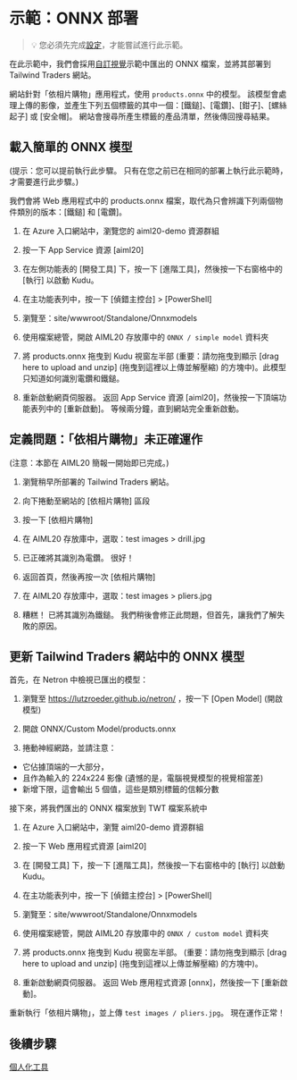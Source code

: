# <a name="demo-onnx-deployment"></a>示範：ONNX 部署

> 💡 您必須先完成[設定](https://github.com/microsoft/ignite-learning-paths-training-aiml/blob/master/aiml20/DEMO%20Setup.md)，才能嘗試進行此示範。

在此示範中，我們會採用[自訂視覺](DEMO%20Custom%20Vision.md)示範中匯出的 ONNX 檔案，並將其部署到 Tailwind Traders 網站。

網站針對「依相片購物」應用程式，使用 `products.onnx` 中的模型。 該模型會處理上傳的影像，並產生下列五個標籤的其中一個：[鐵鎚]、[電鑽]、[鉗子]、[螺絲起子] 或 [安全帽]。 網站會搜尋所產生標籤的產品清單，然後傳回搜尋結果。

## <a name="load-the-simple-onnx-model"></a>載入簡單的 ONNX 模型

(提示：您可以提前執行此步驟。 只有在您之前已在相同的部署上執行此示範時，才需要進行此步驟。)

我們會將 Web 應用程式中的 products.onnx 檔案，取代為只會辨識下列兩個物件類別的版本：[鐵鎚] 和 [電鑽]。

1. 在 Azure 入口網站中，瀏覽您的 aiml20-demo 資源群組

1. 按一下 App Service 資源 [aiml20]

1. 在左側功能表的 [開發工具] 下，按一下 [進階工具]，然後按一下右窗格中的 [執行] 以啟動 Kudu。

1. 在主功能表列中，按一下 [偵錯主控台] > [PowerShell]

1. 瀏覽至：site/wwwroot/Standalone/Onnxmodels

1. 使用檔案總管，開啟 AIML20 存放庫中的 `ONNX / simple model` 資料夾

1. 將 products.onnx 拖曳到 Kudu 視窗左半部 (重要：請勿拖曳到顯示 [drag here to upload and unzip] \(拖曳到這裡以上傳並解壓縮\) 的方塊中)。此模型只知道如何識別電鑽和鐵鎚。

1. 重新啟動網頁伺服器。 返回 App Service 資源 [aiml20]，然後按一下頂端功能表列中的 [重新啟動]。 等候兩分鐘，直到網站完全重新啟動。

## <a name="defining-the-problem-shop-by-photo-doesnt-work-right"></a>定義問題：「依相片購物」未正確運作

(注意：本節在 AIML20 簡報一開始即已完成。)

1. 瀏覽稍早所部署的 Tailwind Traders 網站。 

1. 向下捲動至網站的 [依相片購物] 區段

1. 按一下 [依相片購物]

1. 在 AIML20 存放庫中，選取：test images > drill.jpg

1. 已正確將其識別為電鑽。 很好！

1. 返回首頁，然後再按一次 [依相片購物]

1. 在 AIML20 存放庫中，選取：test images > pliers.jpg

1. 糟糕！ 已將其識別為鐵鎚。 我們稍後會修正此問題，但首先，讓我們了解失敗的原因。

## <a name="update-the-onnx-model-in-the-tailwind-traders-website"></a>更新 Tailwind Traders 網站中的 ONNX 模型

首先，在 Netron 中檢視已匯出的模型：

1. 瀏覽至 https://lutzroeder.github.io/netron/ ，按一下 [Open Model] \(開啟模型\)

2. 開啟 ONNX/Custom Model/products.onnx

3. 捲動神經網路，並請注意：

 - 它佔據頂端的一大部分，
 - 且作為輸入的 224x224 影像 (遺憾的是，電腦視覺模型的視覺相當差)
 - 新增下限，這會輸出 5 個值，這些是類別標籤的信賴分數

接下來，將我們匯出的 ONNX 檔案放到 TWT 檔案系統中

1. 在 Azure 入口網站中，瀏覽 aiml20-demo 資源群組

1. 按一下 Web 應用程式資源 [aiml20]

1. 在 [開發工具] 下，按一下 [進階工具]，然後按一下右窗格中的 [執行] 以啟動 Kudu。

1. 在主功能表列中，按一下 [偵錯主控台] > [PowerShell]

1. 瀏覽至：site/wwwroot/Standalone/Onnxmodels

1. 使用檔案總管，開啟 AIML20 存放庫中的 `ONNX / custom model` 資料夾

1. 將 products.onnx 拖曳到 Kudu 視窗左半部。 (重要：請勿拖曳到顯示 [drag here to upload and unzip] \(拖曳到這裡以上傳並解壓縮\) 的方塊中)。

1. 重新啟動網頁伺服器。 返回 Web 應用程式資源 [onnx]，然後按一下 [重新啟動]。

重新執行「依相片購物」，並上傳 `test images / pliers.jpg`。 現在運作正常！

## <a name="next-step"></a>後續步驟

[個人化工具](DEMO%20Personalizer.md)


